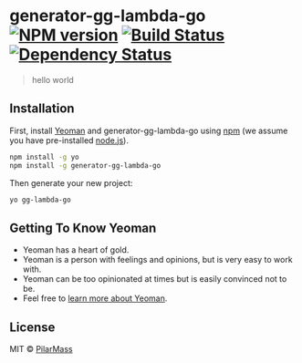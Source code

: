 # generator-gg-lambda-go [![NPM version][npm-image]][npm-url] [![Build Status][travis-image]][travis-url] [![Dependency Status][daviddm-image]][daviddm-url]
> hello world

## Installation

First, install [Yeoman](http://yeoman.io) and generator-gg-lambda-go using [npm](https://www.npmjs.com/) (we assume you have pre-installed [node.js](https://nodejs.org/)).

```bash
npm install -g yo
npm install -g generator-gg-lambda-go
```

Then generate your new project:

```bash
yo gg-lambda-go
```

## Getting To Know Yeoman

 * Yeoman has a heart of gold.
 * Yeoman is a person with feelings and opinions, but is very easy to work with.
 * Yeoman can be too opinionated at times but is easily convinced not to be.
 * Feel free to [learn more about Yeoman](http://yeoman.io/).

## License

MIT © [PilarMass]()


[npm-image]: https://badge.fury.io/js/generator-gg-lambda-go.svg
[npm-url]: https://npmjs.org/package/generator-gg-lambda-go
[travis-image]: https://travis-ci.com/pilarmassadl/generator-gg-lambda-go.svg?branch=master
[travis-url]: https://travis-ci.com/pilarmassadl/generator-gg-lambda-go
[daviddm-image]: https://david-dm.org/pilarmassadl/generator-gg-lambda-go.svg?theme=shields.io
[daviddm-url]: https://david-dm.org/pilarmassadl/generator-gg-lambda-go
